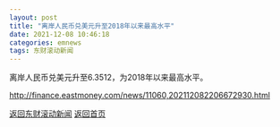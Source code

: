 ```yaml
---
layout: post
title: "离岸人民币兑美元升至2018年以来最高水平"
date: 2021-12-08 10:46:18
categories: emnews
tags: 东财滚动新闻
---
```


离岸人民币兑美元升至6.3512，为2018年以来最高水平。

<http://finance.eastmoney.com/news/11060,202112082206672930.html>

[返回东财滚动新闻](//finews.zning.me/emnews/)
[返回首页](//finews.zning.me/)